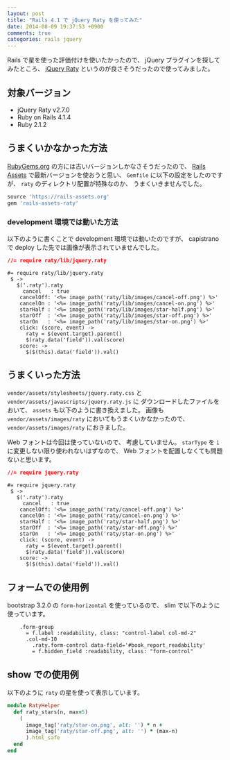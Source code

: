 ```yaml
---
layout: post
title: "Rails 4.1 で jQuery Raty を使ってみた"
date: 2014-08-09 19:37:53 +0900
comments: true
categories: rails jquery
---
```

Rails で星を使った評価付けを使いたかったので、
jQuery プラグインを探してみたところ、
[jQuery Raty](http://wbotelhos.com/raty "jQuery Raty")
というのが良さそうだったので使ってみました。

<!--more-->

## 対象バージョン

- jQuery Raty v2.7.0
- Ruby on Rails 4.1.4
- Ruby 2.1.2

## うまくいかなかった方法

[RubyGems.org](http://rubygems.org/ "RubyGems.org")
の方には古いバージョンしかなさそうだったので、
[Rails Assets](https://rails-assets.org/ "Rails Assets")
で最新バージョンを使おうと思い、
`Gemfile` に以下の設定をしたのですが、
`raty` のディレクトリ配置が特殊なのか、
うまくいきませんでした。

```ruby Gemfile
source 'https://rails-assets.org'
gem 'rails-assets-raty'
```

### development 環境では動いた方法

以下のように書くことで development 環境では動いたのですが、
capistrano で deploy した先では画像が表示されていませんでした。

```css app/assets/stylesheets/raty.css.scss
//= require raty/lib/jquery.raty
```

```text app/assets/javascripts/raty.js.coffee.erb
#= require raty/lib/jquery.raty
 $ ->
   $('.raty').raty
     cancel   : true
    cancelOff: '<%= image_path('raty/lib/images/cancel-off.png') %>'
    cancelOn : '<%= image_path('raty/lib/images/cancel-on.png') %>'
    starHalf : '<%= image_path('raty/lib/images/star-half.png') %>'
    starOff  : '<%= image_path('raty/lib/images/star-off.png') %>'
    starOn   : '<%= image_path('raty/lib/images/star-on.png') %>'
    click: (score, event) ->
      raty = $(event.target).parent()
      $(raty.data('field')).val(score)
    score: ->
      $($(this).data('field')).val()
```

## うまくいった方法

`vendor/assets/stylesheets/jquery.raty.css` と
`vendor/assets/javascripts/jquery.raty.js` に
ダウンロードしたファイルをおいて、
`assets` も以下のように書き換えました。
画像も `vendor/assets/images/raty` においてもうまくいかなかったので、
`vendor/assets/images/raty` におきました。

Web フォントは今回は使っていないので、
考慮していません。
`starType` を `i` に変更しない限り使われないはずなので、
Web フォントを配置しなくても問題ないと思います。

```css app/assets/stylesheets/raty.css.scss
//= require jquery.raty
```

```text app/assets/javascripts/raty.js.coffee.erb
#= require jquery.raty
 $ ->
   $('.raty').raty
     cancel   : true
    cancelOff: '<%= image_path('raty/cancel-off.png') %>'
    cancelOn : '<%= image_path('raty/cancel-on.png') %>'
    starHalf : '<%= image_path('raty/star-half.png') %>'
    starOff  : '<%= image_path('raty/star-off.png') %>'
    starOn   : '<%= image_path('raty/star-on.png') %>'
    click: (score, event) ->
      raty = $(event.target).parent()
      $(raty.data('field')).val(score)
    score: ->
      $($(this).data('field')).val()
```

## フォームでの使用例

bootstrap 3.2.0 の `form-horizontal` を使っているので、
slim で以下のように使っています。

```text _form.html.slim
    .form-group
      = f.label :readability, class: "control-label col-md-2"
      .col-md-10
        .raty.form-control data-field='#book_report_readability'
        = f.hidden_field :readability, class: "form-control"
```

## show での使用例

以下のように `raty` の星を使って表示しています。

```ruby app/helpers/raty_helper.rb
module RatyHelper
  def raty_stars(n, max=5)
    (
      image_tag('raty/star-on.png', alt: '') * n +
      image_tag('raty/star-off.png', alt: '') * (max-n)
      ).html_safe
  end
end
```
